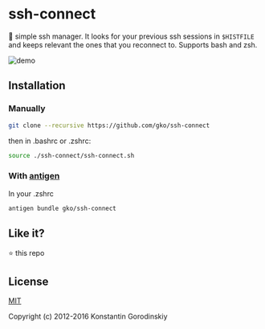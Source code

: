 # ssh-connect
🐙 simple ssh manager. It looks for your previous ssh sessions in `$HISTFILE` and keeps relevant the ones that you reconnect to. Supports bash and zsh.

![demo](https://raw.githubusercontent.com/gko/ssh-connect/master/demo.gif)

## Installation

### Manually
```bash
git clone --recursive https://github.com/gko/ssh-connect
```
then in .bashrc or .zshrc:
```bash
source ./ssh-connect/ssh-connect.sh
```

### With [antigen](https://github.com/zsh-users/antigen)

In your .zshrc
```sh
antigen bundle gko/ssh-connect
```

## Like it?

:star: this repo

## License

[MIT](http://opensource.org/licenses/MIT)

Copyright (c) 2012-2016 Konstantin Gorodinskiy

